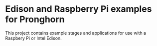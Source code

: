 # Edison and Raspberry Pi examples for Pronghorn #
This project contains example stages and applications for use with a Raspbery Pi or Intel Edison.